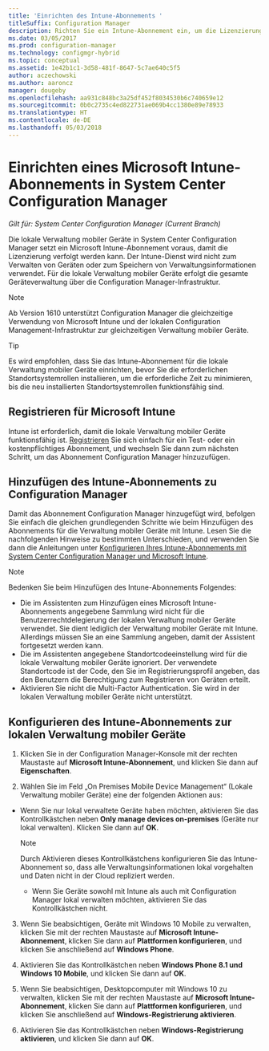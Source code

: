 ```yaml
---
title: 'Einrichten des Intune-Abonnements '
titleSuffix: Configuration Manager
description: Richten Sie ein Intune-Abonnement ein, um die Lizenzierung für die lokale Verwaltung mobiler Geräte in System Center Configuration Manager zu verfolgen.
ms.date: 03/05/2017
ms.prod: configuration-manager
ms.technology: configmgr-hybrid
ms.topic: conceptual
ms.assetid: 1e42b1c1-3d58-481f-8647-5c7ae640c5f5
author: aczechowski
ms.author: aaroncz
manager: dougeby
ms.openlocfilehash: aa931c848bc3a25df452f8034530b6c740659e12
ms.sourcegitcommit: 0b0c2735c4ed822731ae069b4cc1380e89e78933
ms.translationtype: HT
ms.contentlocale: de-DE
ms.lasthandoff: 05/03/2018
---
```

# <a name="set-up-a-microsoft-intune-subscription-for-on-premises-mobile-device-management-in-system-center-configuration-manager"></a>Einrichten eines Microsoft Intune-Abonnements in System Center Configuration Manager

*Gilt für: System Center Configuration Manager (Current Branch)*

Die lokale Verwaltung mobiler Geräte in System Center Configuration Manager setzt ein Microsoft Intune-Abonnement voraus, damit die Lizenzierung verfolgt werden kann. Der Intune-Dienst wird nicht zum Verwalten von Geräten oder zum Speichern von Verwaltungsinformationen verwendet. Für die lokale Verwaltung mobiler Geräte erfolgt die gesamte Geräteverwaltung über die Configuration Manager-Infrastruktur.  

> [!NOTE]  
> Ab Version 1610 unterstützt Configuration Manager die gleichzeitige Verwendung von Microsoft Intune und der lokalen Configuration Management-Infrastruktur zur gleichzeitigen Verwaltung mobiler Geräte.   

> [!TIP]  
>  Es wird empfohlen, dass Sie das Intune-Abonnement für die lokale Verwaltung mobiler Geräte einrichten, bevor Sie die erforderlichen Standortsystemrollen installieren, um die erforderliche Zeit zu minimieren, bis die neu installierten Standortsystemrollen funktionsfähig sind.  

##  <a name="sign-up-for-microsoft-intune"></a>Registrieren für Microsoft Intune  
 Intune ist erforderlich, damit die lokale Verwaltung mobiler Geräte funktionsfähig ist. [Registrieren](http://www.microsoft.com/en-us/server-cloud/products/microsoft-intune/) Sie sich einfach für ein Test- oder ein kostenpflichtiges Abonnement, und wechseln Sie dann zum nächsten Schritt, um das Abonnement Configuration Manager hinzuzufügen.  

##  <a name="add-the-intune-subscription-to-configuration-manager"></a>Hinzufügen des Intune-Abonnements zu Configuration Manager  
 Damit das Abonnement Configuration Manager hinzugefügt wird, befolgen Sie einfach die gleichen grundlegenden Schritte wie beim Hinzufügen des Abonnements für die Verwaltung mobiler Geräte mit Intune. Lesen Sie die nachfolgenden Hinweise zu bestimmten Unterschieden, und verwenden Sie dann die Anleitungen unter [Konfigurieren Ihres Intune-Abonnements mit System Center Configuration Manager und Microsoft Intune](../deploy-use/configure-intune-subscription.md).  

> [!NOTE]  
>  Bedenken Sie beim Hinzufügen des Intune-Abonnements Folgendes:  
>   
>  -   Die im Assistenten zum Hinzufügen eines Microsoft Intune\-Abonnements angegebene Sammlung wird nicht für die Benutzerrechtdelegierung der lokalen Verwaltung mobiler Geräte verwendet. Sie dient lediglich der Verwaltung mobiler Geräte mit Intune. Allerdings müssen Sie an eine Sammlung angeben, damit der Assistent fortgesetzt werden kann.  
> -   Die im Assistenten angegebene Standortcodeeinstellung wird für die lokale Verwaltung mobiler Geräte ignoriert. Der verwendete Standortcode ist der Code, den Sie im Registrierungsprofil angeben, das den Benutzern die Berechtigung zum Registrieren von Geräten erteilt.  
> -   Aktivieren Sie nicht die Multi-Factor Authentication. Sie wird in der lokalen Verwaltung mobiler Geräte nicht unterstützt.  

##  <a name="configure-the-intune-subscription-for-on-premises-mobile-device-management"></a>Konfigurieren des Intune-Abonnements zur lokalen Verwaltung mobiler Geräte  

1.  Klicken Sie in der Configuration Manager-Konsole mit der rechten Maustaste auf **Microsoft Intune-Abonnement**, und klicken Sie dann auf **Eigenschaften**.  

2.  Wählen Sie im Feld „On Premises Mobile Device Management“ (Lokale Verwaltung mobiler Geräte) eine der folgenden Aktionen aus:

  - Wenn Sie nur lokal verwaltete Geräte haben möchten, aktivieren Sie das Kontrollkästchen neben **Only manage devices on-premises** (Geräte nur lokal verwalten). Klicken Sie dann auf **OK**.  

      > [!NOTE]  
      >  Durch Aktivieren dieses Kontrollkästchens konfigurieren Sie das Intune-Abonnement so, dass alle Verwaltungsinformationen lokal vorgehalten und Daten nicht in der Cloud repliziert werden.  

    - Wenn Sie Geräte sowohl mit Intune als auch mit Configuration Manager lokal verwalten möchten, aktivieren Sie das Kontrollkästchen nicht.

3.  Wenn Sie beabsichtigen, Geräte mit Windows 10 Mobile zu verwalten, klicken Sie mit der rechten Maustaste auf **Microsoft Intune-Abonnement**, klicken Sie dann auf **Plattformen konfigurieren**, und klicken Sie anschließend auf  **Windows Phone**.  

4.  Aktivieren Sie das Kontrollkästchen neben **Windows Phone 8.1 und Windows 10 Mobile**, und klicken Sie dann auf **OK**.  

5.  Wenn Sie beabsichtigen, Desktopcomputer mit Windows 10 zu verwalten, klicken Sie mit der rechten Maustaste auf **Microsoft Intune-Abonnement**, klicken Sie dann auf **Plattformen konfigurieren**, und klicken Sie anschließend auf **Windows-Registrierung aktivieren**.  

6.  Aktivieren Sie das Kontrollkästchen neben **Windows-Registrierung aktivieren**, und klicken Sie dann auf **OK**.  
